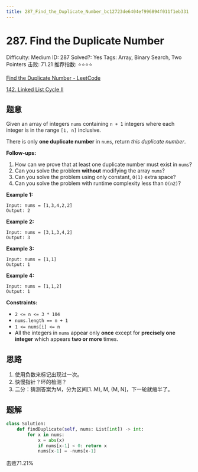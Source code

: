 ```yaml
---
title: 287_Find_the_Duplicate_Number_bc12723de6404ef996894f011f1eb331
---
```


# 287. Find the Duplicate Number

Difficulty: Medium
ID: 287
Solved?: Yes
Tags: Array, Binary Search, Two Pointers
击败: 71.21
推荐指数: ⭐⭐⭐⭐

[Find the Duplicate Number - LeetCode](https://leetcode.com/problems/find-the-duplicate-number/)

[142. Linked List Cycle II](142%20Linked%20List%20Cycle%20II%20783e2528b51f4ab282c57205eb6324b4.md) 

## 题意

Given an array of integers `nums` containing `n + 1` integers where each integer is in the range `[1, n]` inclusive.

There is only **one duplicate number** in `nums`, return *this duplicate number*.

**Follow-ups:**

1. How can we prove that at least one duplicate number must exist in `nums`?
2. Can you solve the problem **without** modifying the array `nums`?
3. Can you solve the problem using only constant, `O(1)` extra space?
4. Can you solve the problem with runtime complexity less than `O(n2)`?

**Example 1:**

```
Input: nums = [1,3,4,2,2]
Output: 2

```

**Example 2:**

```
Input: nums = [3,1,3,4,2]
Output: 3

```

**Example 3:**

```
Input: nums = [1,1]
Output: 1

```

**Example 4:**

```
Input: nums = [1,1,2]
Output: 1

```

**Constraints:**

- `2 <= n <= 3 * 104`
- `nums.length == n + 1`
- `1 <= nums[i] <= n`
- All the integers in `nums` appear only **once** except for **precisely one integer** which appears **two or more** times.

## 思路

1. 使用负数来标记出现过一次。
2. 快慢指针？环的检测？
3. 二分：猜测答案为M，分为区间[1..M), M, (M, N]，下一轮就缩半了。

## 题解

```python
class Solution:
    def findDuplicate(self, nums: List[int]) -> int:
        for x in nums:
            x = abs(x)
            if nums[x-1] < 0: return x
            nums[x-1] = -nums[x-1]
```

击败71.21%